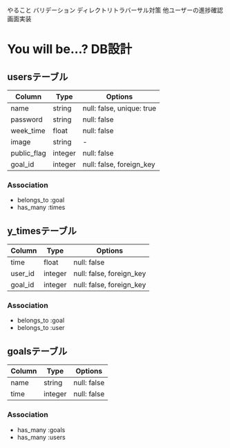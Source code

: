 やること
バリデーション
ディレクトリトラバーサル対策
他ユーザーの進捗確認画面実装


# You will be...? DB設計

## usersテーブル
|Column|Type|Options|
|------|----|-------|
|name|string|null: false, unique: true|
|password|string|null: false|
|week_time|float|null: false|
|image|string|-|
|public_flag|integer|null: false|
|goal_id|integer|null: false, foreign_key|

### Association
- belongs_to :goal
- has_many :times

## y_timesテーブル
|Column|Type|Options|
|------|----|-------|
|time|float|null: false|
|user_id|integer|null: false, foreign_key|
|goal_id|integer|null: false, foreign_key|

### Association
- belongs_to :goal
- belongs_to :user

## goalsテーブル
|Column|Type|Options|
|------|----|-------|
|name|string|null: false|
|time|integer|null: false|

### Association
- has_many :goals
- has_many :users